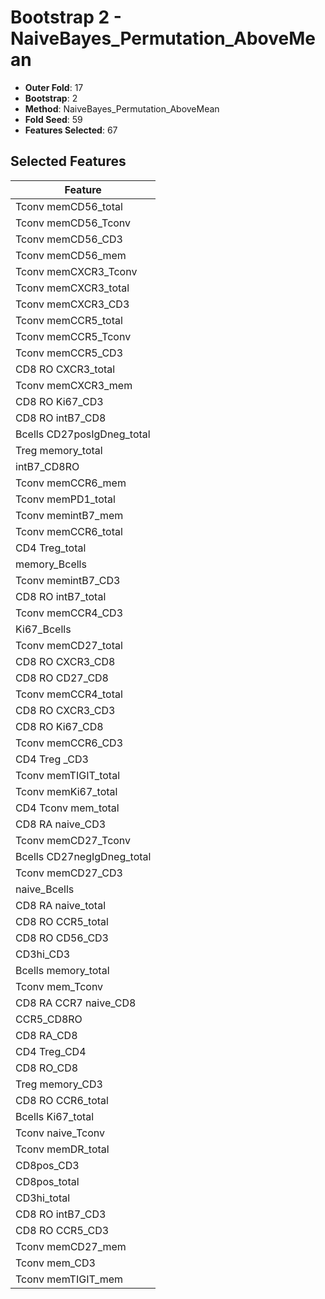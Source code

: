 # Bootstrap 2 - NaiveBayes_Permutation_AboveMean

- **Outer Fold**: 17
- **Bootstrap**: 2
- **Method**: NaiveBayes_Permutation_AboveMean
- **Fold Seed**: 59
- **Features Selected**: 67

## Selected Features

| Feature |
|---------|
| Tconv memCD56_total |
| Tconv memCD56_Tconv |
| Tconv memCD56_CD3 |
| Tconv memCD56_mem |
| Tconv memCXCR3_Tconv |
| Tconv memCXCR3_total |
| Tconv memCXCR3_CD3 |
| Tconv memCCR5_total |
| Tconv memCCR5_Tconv |
| Tconv memCCR5_CD3 |
| CD8 RO CXCR3_total |
| Tconv memCXCR3_mem |
| CD8  RO Ki67_CD3 |
| CD8 RO intB7_CD8 |
| Bcells CD27posIgDneg_total |
| Treg memory_total |
| intB7_CD8RO |
| Tconv memCCR6_mem |
| Tconv memPD1_total |
| Tconv memintB7_mem |
| Tconv memCCR6_total |
| CD4 Treg_total |
| memory_Bcells |
| Tconv memintB7_CD3 |
| CD8 RO intB7_total |
| Tconv memCCR4_CD3 |
| Ki67_Bcells |
| Tconv memCD27_total |
| CD8 RO CXCR3_CD8 |
| CD8 RO CD27_CD8 |
| Tconv memCCR4_total |
| CD8 RO CXCR3_CD3 |
| CD8 RO Ki67_CD8 |
| Tconv memCCR6_CD3 |
| CD4 Treg _CD3 |
| Tconv memTIGIT_total |
| Tconv memKi67_total |
| CD4 Tconv mem_total |
| CD8 RA naive_CD3 |
| Tconv memCD27_Tconv |
| Bcells CD27negIgDneg_total |
| Tconv memCD27_CD3 |
| naive_Bcells |
| CD8 RA naive_total |
| CD8 RO CCR5_total |
| CD8 RO CD56_CD3 |
| CD3hi_CD3 |
| Bcells memory_total |
| Tconv mem_Tconv |
| CD8 RA CCR7 naive_CD8 |
| CCR5_CD8RO |
| CD8 RA_CD8 |
| CD4 Treg_CD4 |
| CD8 RO_CD8 |
| Treg memory_CD3 |
| CD8 RO CCR6_total |
| Bcells Ki67_total |
| Tconv naive_Tconv |
| Tconv memDR_total |
| CD8pos_CD3 |
| CD8pos_total |
| CD3hi_total |
| CD8 RO intB7_CD3 |
| CD8 RO CCR5_CD3 |
| Tconv memCD27_mem |
| Tconv mem_CD3 |
| Tconv memTIGIT_mem |
